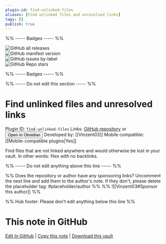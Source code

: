 ```yaml
---
plugin-id: find-unlinked-files
aliases: [Find unlinked files and unresolved links]
tags: []
publish: true
---
```


%% ----- Badges ----- %%

![GitHub all releases](https://img.shields.io/github/downloads/Vinzent03/find-unlinked-files/total?color=573E7A&logo=github&style=for-the-badge)  
![GitHub manifest version](https://img.shields.io/github/manifest-json/v/Vinzent03/find-unlinked-files?color=573E7A&logo=github&style=for-the-badge)  
![GitHub issues by-label](https://img.shields.io/github/issues/Vinzent03/find-unlinked-files/help%20wanted?color=573E7A&logo=github&style=for-the-badge)  
![GitHub Repo stars](https://img.shields.io/github/stars/Vinzent03/find-unlinked-files?color=573E7A&logo=github&style=for-the-badge)

%% ----- Badges ----- %%

%% ----- Do not edit this section ----- %%

# Find unlinked files and unresolved links

Plugin ID: `find-unlinked-files`
Links: [GitHub repository](https://github.com/Vinzent03/find-unlinked-files) or [<button id=HH>Open in Obsidian</button>](obsidian://show-plugin?id=find-unlinked-files)
Developed by: [[Vinzent03]]
Mobile compatible: [[Mobile-compatible plugins|Yes]]

Find files that are not linked anywhere and would otherwise be lost in your vault. In other words: files with no backlinks.

%% ----- Do not edit anything above this line ----- %%

%% Does the repository or author have any sponsoring links? Uncomment the next line and add them to the author's note. If they don't, please delete the placeholder tag: #placeholder/author %%
%% ![[Vinzent03#Sponsor this author]] %%

%% Hub footer: Please don't edit anything below this line %%

# This note in GitHub

<span class="git-footer">[Edit In GitHub](https://github.dev/obsidian-community/obsidian-hub/blob/main/02%20-%20Community%20Expansions/02.05%20All%20Community%20Expansions/Plugins/find-unlinked-files.md "git-hub-edit-note") | [Copy this note](https://raw.githubusercontent.com/obsidian-community/obsidian-hub/main/02%20-%20Community%20Expansions/02.05%20All%20Community%20Expansions/Plugins/find-unlinked-files.md "git-hub-copy-note") | [Download this vault](https://github.com/obsidian-community/obsidian-hub/archive/refs/heads/main.zip "git-hub-download-vault") </span>

